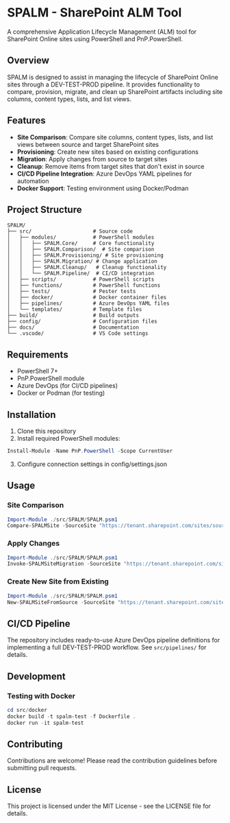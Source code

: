 # SPALM - SharePoint ALM Tool

A comprehensive Application Lifecycle Management (ALM) tool for SharePoint Online sites using PowerShell and PnP.PowerShell.

## Overview

SPALM is designed to assist in managing the lifecycle of SharePoint Online sites through a DEV-TEST-PROD pipeline. It provides functionality to compare, provision, migrate, and clean up SharePoint artifacts including site columns, content types, lists, and list views.

## Features

- **Site Comparison**: Compare site columns, content types, lists, and list views between source and target SharePoint sites
- **Provisioning**: Create new sites based on existing configurations
- **Migration**: Apply changes from source to target sites
- **Cleanup**: Remove items from target sites that don't exist in source
- **CI/CD Pipeline Integration**: Azure DevOps YAML pipelines for automation
- **Docker Support**: Testing environment using Docker/Podman

## Project Structure

```
SPALM/
├── src/                    # Source code
│   ├── modules/            # PowerShell modules
│   │   ├── SPALM.Core/     # Core functionality
│   │   ├── SPALM.Comparison/  # Site comparison
│   │   ├── SPALM.Provisioning/ # Site provisioning
│   │   ├── SPALM.Migration/ # Change application
│   │   ├── SPALM.Cleanup/   # Cleanup functionality
│   │   └── SPALM.Pipeline/  # CI/CD integration
│   ├── scripts/            # PowerShell scripts
│   ├── functions/          # PowerShell functions
│   ├── tests/              # Pester tests
│   ├── docker/             # Docker container files
│   ├── pipelines/          # Azure DevOps YAML files
│   └── templates/          # Template files
├── build/                  # Build outputs
├── config/                 # Configuration files
├── docs/                   # Documentation
└── .vscode/                # VS Code settings
```

## Requirements

- PowerShell 7+
- PnP.PowerShell module
- Azure DevOps (for CI/CD pipelines)
- Docker or Podman (for testing)

## Installation

1. Clone this repository
2. Install required PowerShell modules:

```powershell
Install-Module -Name PnP.PowerShell -Scope CurrentUser
```

3. Configure connection settings in config/settings.json

## Usage

### Site Comparison

```powershell
Import-Module ./src/SPALM/SPALM.psm1
Compare-SPALMSite -SourceSite "https://tenant.sharepoint.com/sites/source" -TargetSite "https://tenant.sharepoint.com/sites/target"
```

### Apply Changes

```powershell
Import-Module ./src/SPALM/SPALM.psm1
Invoke-SPALMSiteMigration -SourceSite "https://tenant.sharepoint.com/sites/source" -TargetSite "https://tenant.sharepoint.com/sites/target"
```

### Create New Site from Existing

```powershell
Import-Module ./src/SPALM/SPALM.psm1
New-SPALMSiteFromSource -SourceSite "https://tenant.sharepoint.com/sites/prod" -NewSiteName "dev"
```

## CI/CD Pipeline

The repository includes ready-to-use Azure DevOps pipeline definitions for implementing a full DEV-TEST-PROD workflow. See `src/pipelines/` for details.

## Development

### Testing with Docker

```powershell
cd src/docker
docker build -t spalm-test -f Dockerfile .
docker run -it spalm-test
```

## Contributing

Contributions are welcome! Please read the contribution guidelines before submitting pull requests.

## License

This project is licensed under the MIT License - see the LICENSE file for details.
